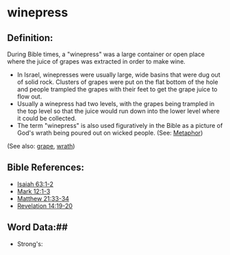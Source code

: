 # winepress #

## Definition: ##

During Bible times, a "winepress" was a large container or open place where the juice of grapes was extracted in order to make wine.

* In Israel, winepresses were usually large, wide basins that were dug out of solid rock. Clusters of grapes were put on the flat bottom of the hole and people trampled the grapes with their feet to get the grape juice to flow out.
* Usually a winepress had two levels, with the grapes being trampled in the top level so that the juice would run down into the lower level where it could be collected.
* The term "winepress" is also used figuratively in the Bible as a picture of God's wrath being poured out on wicked people. (See: [Metaphor](rc://en/ta/man/translate/figs-metaphor))

(See also: [grape](../other/grape.md), [wrath](../kt/wrath.md))

## Bible References: ##

* [Isaiah 63:1-2](rc://en/tn/help/isa/63/01)
* [Mark 12:1-3](rc://en/tn/help/mrk/12/01)
* [Matthew 21:33-34](rc://en/tn/help/mat/21/33)
* [Revelation 14:19-20](rc://en/tn/help/rev/14/19)

## Word Data:##

* Strong's: 

